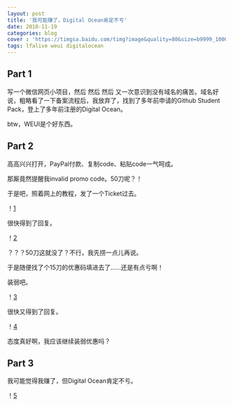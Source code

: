 ```yaml
---
layout: post
title: '我可能赚了，Digital Ocean肯定不亏'
date: 2018-11-19
categories: blog
cover : 'https://timgsa.baidu.com/timg?image&quality=80&size=b9999_10000&sec=1542615353191&di=b553c1dd52afe3335822ffa14d5d24ce&imgtype=jpg&src=http%3A%2F%2Fimg1.imgtn.bdimg.com%2Fit%2Fu%3D3390512536%2C3198046537%26fm%3D214%26gp%3D0.jpg'
tags: lfalive weui digitalocean
---
```


## Part 1
写一个微信网页小项目，然后 然后 然后 又一次意识到没有域名的痛苦。域名好说，粗略看了一下备案流程后，我放弃了，找到了多年前申请的Github Student Pack，登上了多年前注册的Digital Ocean。

btw，WEUI是个好东西。

## Part 2
高高兴兴打开，PayPal付款、复制code、粘贴code一气呵成。

那厮竟然提醒我invalid promo code。50刀呢？！

于是吧，照着网上的教程，发了一个Ticket过去。

！[1](http://lfaliveblogimg.oss-cn-beijing.aliyuncs.com/no-title/no-title-1.PNG)

很快得到了回复。

！[2](http://lfaliveblogimg.oss-cn-beijing.aliyuncs.com/no-title/no-title-2.PNG)

？？？50刀这就没了？不行，我先捞一点儿再说。

于是随便找了个15刀的优惠码填进去了……还是有点亏啊！

装弱吧。

！[3](http://lfaliveblogimg.oss-cn-beijing.aliyuncs.com/no-title/no-title-3.PNG)

很快又得到了回复。

！[4](http://lfaliveblogimg.oss-cn-beijing.aliyuncs.com/no-title/no-title-4.PNG)

态度真好啊，我应该继续装弱优惠吗？


## Part 3
我可能觉得我赚了，但Digital Ocean肯定不亏。

！[5](http://lfaliveblogimg.oss-cn-beijing.aliyuncs.com/no-title/no-title-5.PNG)